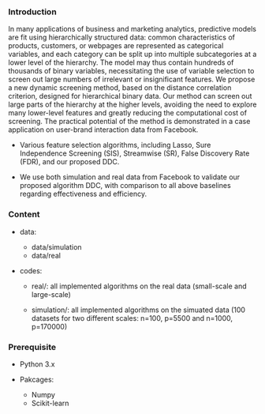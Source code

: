 ### Introduction
In many applications of business and marketing analytics, predictive models are fit
using hierarchically structured data: common characteristics of products, customers, or
webpages are represented as categorical variables, and each category can be split up into
multiple subcategories at a lower level of the hierarchy. The model may thus contain
hundreds of thousands of binary variables, necessitating the use of variable selection
to screen out large numbers of irrelevant or insignificant features. We propose a new
dynamic screening method, based on the distance correlation criterion, designed for
hierarchical binary data. Our method can screen out large parts of the hierarchy at
the higher levels, avoiding the need to explore many lower-level features and greatly
reducing the computational cost of screening. The practical potential of the method is
demonstrated in a case application on user-brand interaction data from Facebook.


- Various feature selection algorithms, including Lasso, Sure Independence Screening (SIS), Streamwise (SR), False Discovery Rate (FDR), and our proposed DDC.

- We use both simulation and real data from Facebook to validate our proposed algorithm DDC, with comparison to all above baselines regarding effectiveness and efficiency.

### Content

- data:
  - data/simulation
  - data/real
  
- codes:
  - real/: all implemented algorithms on the real data (small-scale and large-scale)
   
  - simulation/: all implemented algorithms on the simuated data (100 datasets for two different scales: n=100, p=5500 and n=1000, p=170000)
  

### Prerequisite
- Python 3.x

- Pakcages:
  - Numpy
  - Scikit-learn
